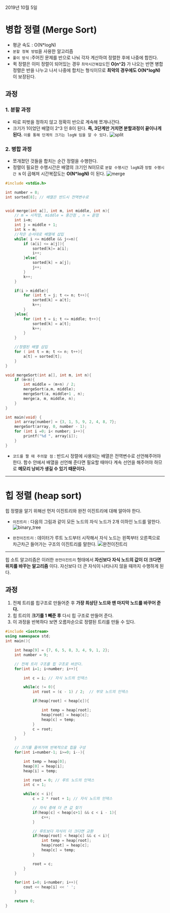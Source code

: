 
  2019년 10월 5일

  # 병합 정렬 (Merge Sort)

  -	평균 속도 : O(N*logN)
  - `분할 정복 방법`을 사용한 알고리즘
  - `풀이 방식` :주어진 문제를 반으로 나눠 각자 계산하여 정렬한 후에 나중에 합친다.
  - 퀵 정렬은 이미 정렬이 되어있는 경우 `최악시간복잡도`인 **O(n^2)** 가 나오는 반면 병합 정렬은 반을 나누고 나서 나중에 합치는 형식이므로 **최악의 경우에도 O(N*logN)** 이 보장된다.

## 과정

### 1. 분할 과정
- 따로 피벗을 정하지 않고 정확히 반으로 계속해 쪼개나간다.
- 크기가 1이었던 배열이 2^3 인 8이 된다. **즉, 3단계만 거치면 분할과정이 끝이나게 된다.**
`이를 통해 단계의 크기는 logN 임을 알 수 있다.`
![split](./img/merge_sort1.png)


### 2. 병합 과정
- 쪼개졌던 것들을 합치는 순간 정렬을 수행한다.
- 정렬이 필요한 수행시간은 배열의 크기인 N이므로 `분할 수행시간 logN`과 `정렬 수행시간 N` 이 곱해져 시간복잡도는 **O(N*logN)** 이 된다.
![merge](./img/merge_sort2.png)


```c++
#include <stdio.h>

int number = 8;
int sorted[8]; // 배열은 반드시 전역변수로


void merge(int a[], int m, int middle, int n){
	// m = 시작점, middle = 중간점 , n = 끝점
	int i=m;
	int j = middle + 1;
	int k = m;
	//작은 순서대로 배열에 삽입
	while( i <= middle && j<=n){
		if (a[i] <= a[j]){
			sorted[k]= a[i];
			i++;
		}else{
			sorted[k] = a[j];
			j++;
		}
		k++;
	}

	if(i > middle){
		for (int t = j; t <= n; t++){
			sorted[k] = a[t];
			k++;
		}
	}else{
		for (int t = i; t <= middle; t++){
			sorted[k] = a[t];
			k++;
		}
	}

	//정렬된 배열 삽입
	for ( int t = m; t <= n; t++){
		a[t] = sorted[t];
	}
}

void mergeSort(int a[], int m, int n){
	if (m<n){
		int middle = (m+n) / 2;
		mergeSort(a,m, middle);
		mergeSort(a, middle+1 , n);
		merge(a, m, middle, n);
	}
}

int main(void) {
	int array[number] = {3, 1, 5, 9, 2, 4, 8, 7};
	mergeSort(array, 0, number - 1);
	for (int i =0; i< number; i++){
		printf("%d ", array[i]);
	}
}
```



- `코드를 짤 때 주의할 점` : 반드시 정렬에 사용되는 배열은 전역변수로 선언해주어야 한다. 함수 안에서 배열을 선언해 준다면 필요할 때마다 계속 선언을 해주어야 하므로 **메모리 낭비가 생길 수 있기 때문이다.**

---

# 힙 정렬 (heap sort)
힙 정렬을 알기 위해선 먼저 이진트리와 완전 이진트리에 대해 알아야 한다.

- `이진트리` : 다음의 그림과 같이 모든 노드의 자식 노드가 2개 이하인 노드를 말한다.
![binary_tree](./img/binary_tree.png)

- `완전이진트리` : 데이터가 루트 노드부터 시작해서 자식 노드는 왼쪽부터 오른쪽으로 차근차근 들어가는 구조의 이진트리를 말한다.
![완전이진트리](./img/완전이진트리.png)
---
힙 소트 알고리즘은 이러한 `완전이진트리` 형태에서 **자신보다 자식 노드의 값이 더 크다면 위치를 바꾸는 알고리즘** 이다. 자신보다 더 큰 자식이 나타나지 않을 때까지 수행하게 된다.

## 과정
1. 전체 트리를 힙구조로 만들어준 후 **가장 최상단 노드와 맨 마지막 노드를 바꾸어 준다.**
2. 힙 트리의 **크기를 1 빼준 후** 다시 힙 구조로 만들어 준다.
3. 이 과정을 반복하다 보면 오름차순으로 정렬된 트리를 만들 수 있다.

```C++
#include <iostream>
using namespace std;
int main(){

	int heap[9] = {7, 6, 5, 8, 3, 4, 9, 1, 2};
	int number = 9;

	// 전체 트리 구조를 힙 구조로 바꾼다.
	for(int i=1; i<number; i++){

		int c = i; // 자식 노드의 인덱스

		while(c != 0){
			int root = (c - 1) / 2;  // 부모 노드의 인덱스

			if(heap[root] < heap[c]){

				int temp = heap[root];
				heap[root] = heap[c];
				heap[c] = temp;
			}
			c = root;
		}
	}

	// 크기를 줄여가며 반복적으로 힙을 구성
	for(int i=number-1; i>=0; i--){

		int temp = heap[0];
		heap[0] = heap[i];
		heap[i] = temp;

		int root = 0; // 루트 노드의 인덱스
		int c = 1;

		while(c < i){
			c = 2 * root + 1; // 자식 노드의 인덱스

			// 자식 중에 더 큰 값 찾기
			if(heap[c] < heap[c+1] && c < i - 1){
				c++;
			}

			// 루트보다 자식이 더 크다면 교환
			if(heap[root] < heap[c] && c < i){
				int temp = heap[root];
				heap[root] = heap[c];
				heap[c] = temp;
			}

			root = c;
		}
	}

	for(int i=0; i<number; i++){
		cout << heap[i] << ' ';
	}

	return 0;
}
```
